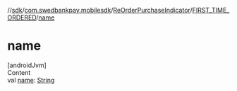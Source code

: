 //[sdk](../../../../index.md)/[com.swedbankpay.mobilesdk](../../index.md)/[ReOrderPurchaseIndicator](../index.md)/[FIRST_TIME_ORDERED](index.md)/[name](name.md)



# name  
[androidJvm]  
Content  
val [name](name.md): [String](https://kotlinlang.org/api/latest/jvm/stdlib/kotlin/-string/index.html)  



